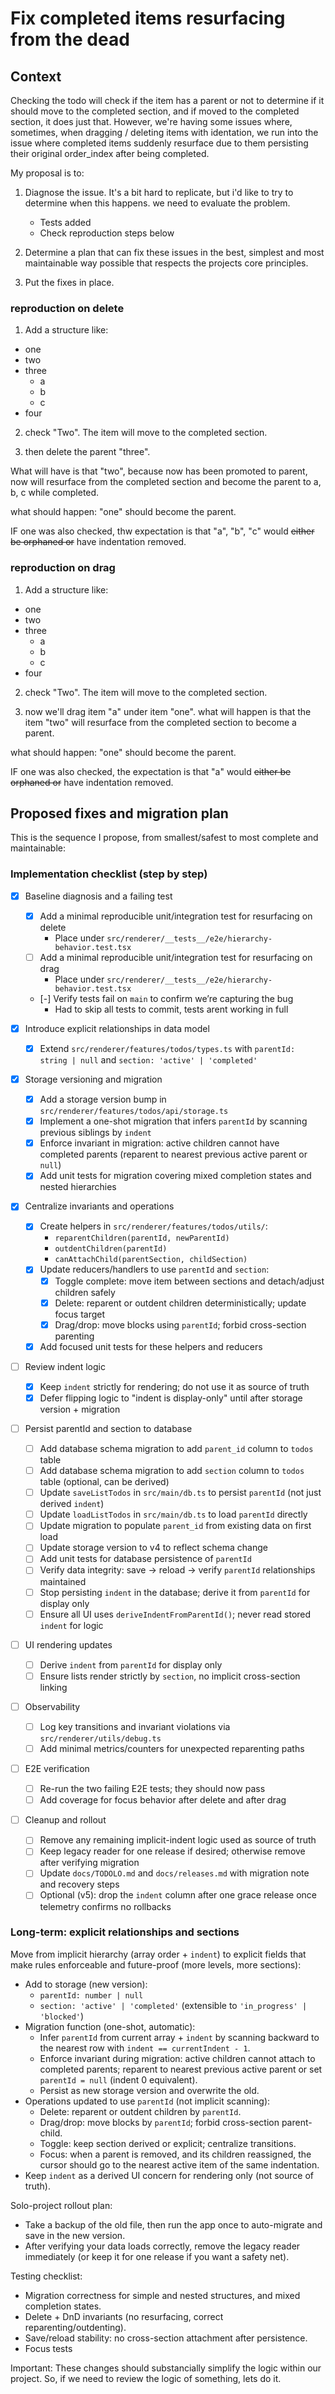 # Fix completed items resurfacing from the dead

## Context

Checking the todo will check if the item has a parent or not to determine if it should move to the completed section, and if moved to the completed section, it does just that. However, we're having some issues where, sometimes, when dragging / deleting items with identation, we run into the issue where completed items suddenly resurface due to them persisting their original order_index after being completed.

My proposal is to:

1. Diagnose the issue. It's a bit hard to replicate, but i'd like to try to determine when this happens. we need to evaluate the problem.
   - Tests added
   - Check reproduction steps below

2. Determine a plan that can fix these issues in the best, simplest and most maintainable way possible that respects the projects core principles.

3. Put the fixes in place.

### reproduction on delete

1. Add a structure like:

- one
- two
- three
  - a
  - b
  - c
- four

2. check "Two". The item will move to the completed section.

3. then delete the parent "three".

What will have is that "two", because now has been promoted to parent, now will resurface from the completed section and become the parent to a, b, c while completed.

what should happen: "one" should become the parent.

IF one was also checked, thw expectation is that "a", "b", "c" would ~~either be orphaned or~~ have indentation removed.

### reproduction on drag

1. Add a structure like:

- one
- two
- three
  - a
  - b
  - c
- four

2. check "Two". The item will move to the completed section.

3. now we'll drag item "a" under item "one". what will happen is that the item "two" will resurface from the completed section to become a parent.

what should happen: "one" should become the parent.

IF one was also checked, the expectation is that "a" would ~~either be orphaned or~~ have indentation removed.

## Proposed fixes and migration plan

This is the sequence I propose, from smallest/safest to most complete and maintainable:

### Implementation checklist (step by step)

- [x] Baseline diagnosis and a failing test
  - [x] Add a minimal reproducible unit/integration test for resurfacing on delete
    - Place under `src/renderer/__tests__/e2e/hierarchy-behavior.test.tsx`
  - [ ] Add a minimal reproducible unit/integration test for resurfacing on drag
    - Place under `src/renderer/__tests__/e2e/hierarchy-behavior.test.tsx`
  - [-] Verify tests fail on `main` to confirm we’re capturing the bug
    - Had to skip all tests to commit, tests arent working in full

- [x] Introduce explicit relationships in data model
  - [x] Extend `src/renderer/features/todos/types.ts` with `parentId: string | null` and `section: 'active' | 'completed'`

- [x] Storage versioning and migration
  - [x] Add a storage version bump in `src/renderer/features/todos/api/storage.ts`
  - [x] Implement a one-shot migration that infers `parentId` by scanning previous siblings by `indent`
  - [x] Enforce invariant in migration: active children cannot have completed parents (reparent to nearest previous active parent or `null`)
  - [x] Add unit tests for migration covering mixed completion states and nested hierarchies

- [x] Centralize invariants and operations
  - [x] Create helpers in `src/renderer/features/todos/utils/`:
    - `reparentChildren(parentId, newParentId)`
    - `outdentChildren(parentId)`
    - `canAttachChild(parentSection, childSection)`
  - [x] Update reducers/handlers to use `parentId` and `section`:
    - [x] Toggle complete: move item between sections and detach/adjust children safely
    - [x] Delete: reparent or outdent children deterministically; update focus target
    - [x] Drag/drop: move blocks using `parentId`; forbid cross-section parenting
  - [x] Add focused unit tests for these helpers and reducers

- [ ] Review indent logic
  - [x] Keep `indent` strictly for rendering; do not use it as source of truth
  - [x] Defer flipping logic to "indent is display-only" until after storage version + migration

- [ ] Persist parentId and section to database
  - [ ] Add database schema migration to add `parent_id` column to `todos` table
  - [ ] Add database schema migration to add `section` column to `todos` table (optional, can be derived)
  - [ ] Update `saveListTodos` in `src/main/db.ts` to persist `parentId` (not just derived `indent`)
  - [ ] Update `loadListTodos` in `src/main/db.ts` to load `parentId` directly
  - [ ] Update migration to populate `parent_id` from existing data on first load
  - [ ] Update storage version to v4 to reflect schema change
  - [ ] Add unit tests for database persistence of `parentId`
  - [ ] Verify data integrity: save → reload → verify `parentId` relationships maintained
  - [ ] Stop persisting `indent` in the database; derive it from `parentId` for display only
  - [ ] Ensure all UI uses `deriveIndentFromParentId()`; never read stored `indent` for logic

- [ ] UI rendering updates
  - [ ] Derive `indent` from `parentId` for display only
  - [ ] Ensure lists render strictly by `section`, no implicit cross-section linking

- [ ] Observability
  - [ ] Log key transitions and invariant violations via `src/renderer/utils/debug.ts`
  - [ ] Add minimal metrics/counters for unexpected reparenting paths

- [ ] E2E verification
  - [ ] Re-run the two failing E2E tests; they should now pass
  - [ ] Add coverage for focus behavior after delete and after drag

- [ ] Cleanup and rollout
  - [ ] Remove any remaining implicit-indent logic used as source of truth
  - [ ] Keep legacy reader for one release if desired; otherwise remove after verifying migration
  - [ ] Update `docs/TODOLO.md` and `docs/releases.md` with migration note and recovery steps
  - [ ] Optional (v5): drop the `indent` column after one grace release once telemetry confirms no rollbacks

### Long-term: explicit relationships and sections

Move from implicit hierarchy (array order + `indent`) to explicit fields that make rules enforceable and future-proof (more levels, more sections):

- Add to storage (new version):
  - `parentId: number | null`
  - `section: 'active' | 'completed'` (extensible to `'in_progress' | 'blocked'`)
- Migration function (one-shot, automatic):
  - Infer `parentId` from current array + `indent` by scanning backward to the nearest row with `indent == currentIndent - 1`.
  - Enforce invariant during migration: active children cannot attach to completed parents; reparent to nearest previous active parent or set `parentId = null` (indent 0 equivalent).
  - Persist as new storage version and overwrite the old.
- Operations updated to use `parentId` (not implicit scanning):
  - Delete: reparent or outdent children by `parentId`.
  - Drag/drop: move blocks by `parentId`; forbid cross-section parent-child.
  - Toggle: keep section derived or explicit; centralize transitions.
  - Focus: when a parent is removed, and its children reassigned, the cursor should go to the nearest active item of the same indentation.
- Keep `indent` as a derived UI concern for rendering only (not source of truth).

Solo-project rollout plan:

- Take a backup of the old file, then run the app once to auto-migrate and save in the new version.
- After verifying your data loads correctly, remove the legacy reader immediately (or keep it for one release if you want a safety net).

Testing checklist:

- Migration correctness for simple and nested structures, and mixed completion states.
- Delete + DnD invariants (no resurfacing, correct reparenting/outdenting).
- Save/reload stability: no cross-section attachment after persistence.
- Focus tests

Important: These changes should substancially simplify the logic within our project. So, if we need to review the logic of something, lets do it.
